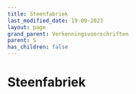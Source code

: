 ```yaml
---
title: Steenfabriek
last_modified_date: 19-09-2023
layout: page
grand_parent: Verkenningsvoorschriften
parent: S
has_children: false
---
```


Steenfabriek
============

